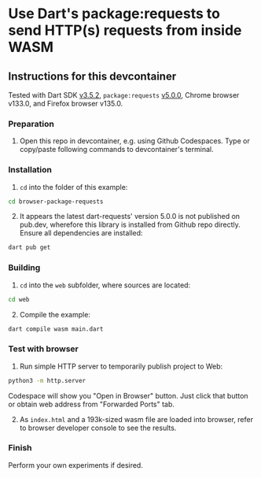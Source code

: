 # Use Dart's package:requests to send HTTP(s) requests from inside WASM

## Instructions for this devcontainer

Tested with Dart SDK [v3.5.2](https://github.com/dart-lang/sdk/releases/tag/3.5.2), 
`package:requests` [v5.0.0](https://github.com/jossef/requests/releases/tag/5.0.0),
Chrome browser v133.0, and Firefox browser v135.0.

### Preparation

1. Open this repo in devcontainer, e.g. using Github Codespaces.
   Type or copy/paste following commands to devcontainer's terminal.

### Installation

1. `cd` into the folder of this example:

```sh
cd browser-package-requests
```

2. It appears the latest dart-requests' version 5.0.0 is not published on pub.dev, wherefore this library 
is installed from Github repo directly. Ensure all dependencies are installed:

```sh
dart pub get
```

### Building

1. `cd` into the `web` subfolder, where sources are located:

```sh
cd web
```

2. Compile the example:

```sh
dart compile wasm main.dart
```

### Test with browser

1. Run simple HTTP server to temporarily publish project to Web:

```sh
python3 -m http.server
```

Codespace will show you "Open in Browser" button. Just click that button or
obtain web address from "Forwarded Ports" tab.

2. As `index.html` and a 193k-sized wasm file are loaded into browser, refer to browser developer console
   to see the results.


### Finish

Perform your own experiments if desired.
